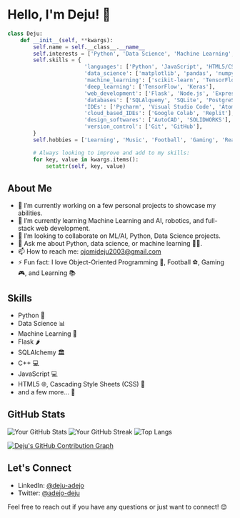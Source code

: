 # Hello, I'm Deju! 👋

```python
class Deju:
    def __init__(self, **kwargs):
        self.name = self.__class__.__name__
        self.interests = ['Python', 'Data Science', 'Machine Learning', 'AI', 'Robotics', '...']
        self.skills = {
                        'languages': ['Python', 'JavaScript', 'HTML5/CSS', 'C++'],
                        'data_science': ['matplotlib', 'pandas', 'numpy', 'seaborn', 'plotly'],
                        'machine_learning': ['scikit-learn', 'TensorFlow', 'Keras', 'XGBoost'],
                        'deep_learning': ['TensorFlow', 'Keras'],
                        'web_development': ['Flask', 'Node.js', 'Express.js', 'Bootstrap', 'jQuery', 'WordPress'],
                        'databases': ['SQLAlquemy', 'SQLite', 'PostgreSQL'],
                        'IDEs': ['Pycharm', 'Visual Studio Code', 'Atom', 'Thonny', 'IntelliJ IDEA', 'Jupyter Notebook'],
                        'cloud_based_IDEs': ['Google Colab', 'Replit'],
                        'design_softwares': ['AutoCAD', 'SOLIDWORKS'],
                        'version_control': ['Git', 'GitHub'],
        }
        self.hobbies = ['Learning', 'Music', 'Football', 'Gaming', 'Reading??']

        # Always looking to improve and add to my skills:
        for key, value in kwargs.items():
            setattr(self, key, value)
```

## About Me

- 🔭 I’m currently working on a few personal projects to showcase my abilities.
- 🌱 I’m currently learning Machine Learning and AI, robotics, and full-stack web development.
- 👯 I’m looking to collaborate on ML/AI, Python, Data Science projects.
- 💬 Ask me about Python, data science, or machine learning 😮‍💨.
- 📫 How to reach me: ojomideju2003@gmail.com 
- ⚡ Fun fact: I love Object-Oriented Programming 🤫, Football ⚽, Gaming 🎮, and Learning 📚

## Skills

- Python 🐍
- Data Science 📊
- Machine Learning 🤖
- Flask 🌶️
- SQLAlchemy 🏛️
- C++ 💻
- JavaScript 💻
- HTML5 🌐, Cascading Style Sheets (CSS) 🎨
- and a few more... 🚀

## GitHub Stats

![Your GitHub Stats](https://github-readme-stats.vercel.app/api?username=DejusDevspace&show_icons=true&theme=dark) 
![Your GitHub Streak](https://github-readme-streak-stats.herokuapp.com/?user=DejusDevspace&theme=dark&hide_border=true) ![Top Langs](https://github-readme-stats.vercel.app/api/top-langs/?username=DejusDevspace&layout=compact&theme=dark)



[![Deju's GitHub Contribution Graph](https://github-readme-activity-graph.vercel.app/graph?username=DejusDevspace&theme=tokyo-night)](https://github.com/ashutosh00710/github-readme-activity-graph)

## Let's Connect

- LinkedIn: [@deju-adejo](https://www.linkedin.com/in/deju-adejo)
- Twitter: [@adejo-deju](https://x.com/adejo_deju)

Feel free to reach out if you have any questions or just want to connect! 😊
